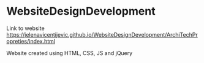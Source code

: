 # WebsiteDesignDevelopment

Link to website https://jelenavicentijevic.github.io/WebsiteDesignDevelopment/ArchiTechPropreties/index.html

Website created using HTML, CSS, JS and jQuery

